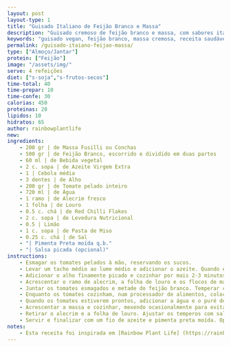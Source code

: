 ```yaml
---
layout: post
layout-type: 1
title: "Guisado Italiano de Feijão Branco e Massa"
description: "Guisado cremoso de feijão branco e massa, com sabores italianos"
keywords: "guisado vegan, feijão branco, massa cremosa, receita saudável, jantar reconfortante, refeição sem laticínios, alta proteína vegetal, receita italiana vegan, prato único nutritivo, guisado fácil e rápido"
permalink: /guisado-itaiano-feijao-massa/
type: ["Almoço/Jantar"]
protein: ["Feijão"]
image: "/assets/img/"
serve: 4 refeições
diet: ["s-soja","s-frutos-secos"]
time-total: 40
time-prepar: 10
time-confe: 30
calorias: 450
proteinas: 20
lipidos: 10
hidratos: 65
author: rainbowplantlife
new:
ingredients:
    - 200 gr | de Massa Fusilli ou Conchas
    - 500 gr | de Feijão Branco, escorrido e dividido em duas partes
    - 60 ml | de Bebida vegetal
    - 2 c. sopa | de Azeite Virgem Extra
    - 1 | Cebola média
    - 3 dentes | de Alho
    - 200 gr | de Tomate pelado inteiro
    - 720 ml | de Água
    - 1 ramo | de Alecrim fresco
    - 1 folha | de Louro
    - 0.5 c. chá | de Red Chilli Flakes
    - 2 c. sopa | de Levedura Nutricional
    - 0.5 | Limão
    - 1 c. sopa | de Pasta de Miso
    - 0.25 c. chá | de Sal
    - "| Pimenta Preta moída q.b."
    - "| Salsa picada (opcional)"
instructions:
    - Esmagar os tomates pelados à mão, reservando os sucos.
    - Levar um tacho médio ao lume médio e adicionar o azeite. Quando estiver quente, juntar a cebola picada, temperar com uma pitada de sal e cozinhar, mexendo frequentemente, até ficarem macias e translúcidas (cerca de 4-6 minutos).
    - Adicionar o alho finamente picado e cozinhar por mais 2-3 minutos, até ficar dourado e aromático, mexendo sempre para evitar que queime.
    - Acrescentar o ramo de alecrim, a folha de louro e os flocos de malagueta e cozinhar por 30 segundos até libertarem aroma.
    - Juntar os tomates esmagados e metade do feijão branco. Temperar com sal a gosto e cozinhar, mexendo ocasionalmente, até que os tomates engrossem ligeiramente e adquiram uma textura aveludada (cerca de 6-8 minutos).
    - Enquanto os tomates cozinham, num processador de alimentos, colocar a outra metade do feijão branco, a bebida vegetal, a levedura nutricional, a raspa e o sumo de limão, a pasta de miso, o sal e pimenta preta a gosto. Triturar até obter um puré completamente liso e homogéneo. Provar e ajustar o tempero com mais sal ou sumo de limão, se necessário.
    - Quando os tomates estiverem prontos, adicionar a água e o puré de feijão ao tacho. Aumentar o lume para médio-alto e deixar levantar fervura.
    - Acrescentar a massa e cozinhar, mexendo ocasionalmente para evitar que se agarre, até ficar al dente e o molho engrossar (cerca de 12-16 minutos, dependendo do tipo de massa utilizada). A textura final do prato deve ser cremosa e ligeiramente caldosa.
    - Retirar o alecrim e a folha de louro. Ajustar os temperos com sal e pimenta preta a gosto.
    - Servir e finalizar com um fio de azeite e pimenta preta moída. Opcionalmente, polvilhar com salsa picada para um toque fresco.
notes:
    - Esta receita foi inspirada em [Rainbow Plant Life] (https://rainbowplantlife.com/vegan-italian-white-bean-and-pasta-stew/)
---
```


